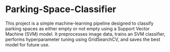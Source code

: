 # Parking-Space-Classifier

This project is a simple machine-learning pipeline designed to classify parking spaces as either empty or not empty using a Support Vector Machine (SVM) model. It preprocesses image data, trains an SVM classifier, performs hyperparameter tuning using GridSearchCV, and saves the best model for future use.

